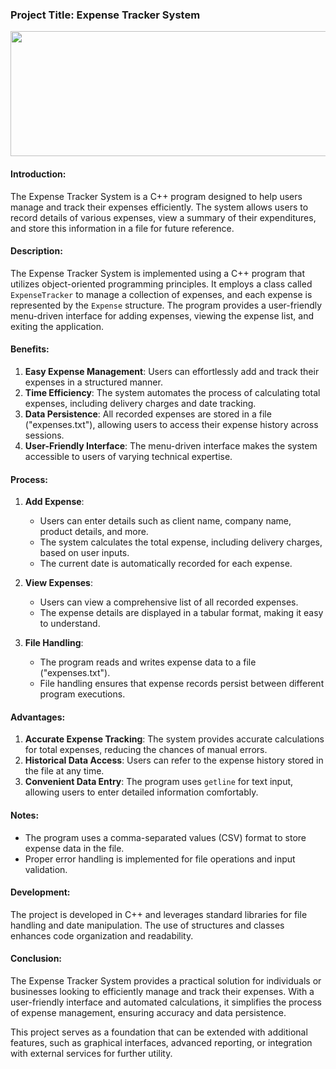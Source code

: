 ### Project Title: Expense Tracker System

<img src="https://media.licdn.com/dms/image/D5612AQGplp7JKG6Iiw/article-cover_image-shrink_720_1280/0/1673950361361?e=2147483647&v=beta&t=NxzErCoXqQ-xwkHJZZkKGKYNA21hJh3oNMUJzNKQr9M" height="200px" width="3000px">

#### Introduction:
The Expense Tracker System is a C++ program designed to help users manage and track their expenses efficiently. The system allows users to record details of various expenses, view a summary of their expenditures, and store this information in a file for future reference.

#### Description:
The Expense Tracker System is implemented using a C++ program that utilizes object-oriented programming principles. It employs a class called `ExpenseTracker` to manage a collection of expenses, and each expense is represented by the `Expense` structure. The program provides a user-friendly menu-driven interface for adding expenses, viewing the expense list, and exiting the application.

#### Benefits:
1. **Easy Expense Management**: Users can effortlessly add and track their expenses in a structured manner.
2. **Time Efficiency**: The system automates the process of calculating total expenses, including delivery charges and date tracking.
3. **Data Persistence**: All recorded expenses are stored in a file ("expenses.txt"), allowing users to access their expense history across sessions.
4. **User-Friendly Interface**: The menu-driven interface makes the system accessible to users of varying technical expertise.

#### Process:
1. **Add Expense**:
   - Users can enter details such as client name, company name, product details, and more.
   - The system calculates the total expense, including delivery charges, based on user inputs.
   - The current date is automatically recorded for each expense.

2. **View Expenses**:
   - Users can view a comprehensive list of all recorded expenses.
   - The expense details are displayed in a tabular format, making it easy to understand.

3. **File Handling**:
   - The program reads and writes expense data to a file ("expenses.txt").
   - File handling ensures that expense records persist between different program executions.

#### Advantages:
1. **Accurate Expense Tracking**: The system provides accurate calculations for total expenses, reducing the chances of manual errors.
2. **Historical Data Access**: Users can refer to the expense history stored in the file at any time.
3. **Convenient Data Entry**: The program uses `getline` for text input, allowing users to enter detailed information comfortably.

#### Notes:
- The program uses a comma-separated values (CSV) format to store expense data in the file.
- Proper error handling is implemented for file operations and input validation.

#### Development:
The project is developed in C++ and leverages standard libraries for file handling and date manipulation. The use of structures and classes enhances code organization and readability.

#### Conclusion:
The Expense Tracker System provides a practical solution for individuals or businesses looking to efficiently manage and track their expenses. With a user-friendly interface and automated calculations, it simplifies the process of expense management, ensuring accuracy and data persistence.

This project serves as a foundation that can be extended with additional features, such as graphical interfaces, advanced reporting, or integration with external services for further utility.
